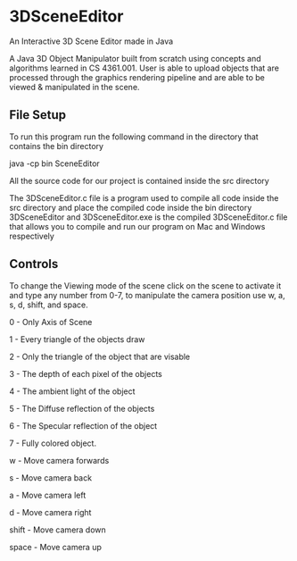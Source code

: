 # 3DSceneEditor
An Interactive 3D Scene Editor made in Java

A Java 3D Object Manipulator built from scratch using concepts and algorithms learned in CS 4361.001. User is able to upload objects that are processed through the graphics rendering pipeline and are able to be viewed & manipulated in the scene.

## File Setup

To run this program run the following command in the directory that contains the bin directory

java -cp bin SceneEditor

All the source code for our project is contained inside the src directory

The 3DSceneEditor.c file is a program used to compile all code inside the src directory and place the compiled code inside the bin directory
3DSceneEditor and 3DSceneEditor.exe is the compiled 3DSceneEditor.c file that allows you to compile and run our program on Mac and Windows respectively

## Controls

To change the Viewing mode of the scene click on the scene to activate it and type any number from 0-7, to manipulate the camera position use w, a, s, d, shift, and space.

0 - Only Axis of Scene

1 - Every triangle of the objects draw

2 - Only the triangle of the object that are visable

3 - The depth of each pixel of the objects

4 - The ambient light of the object

5 - The Diffuse reflection of the objects

6 - The Specular reflection of the object

7 - Fully colored object.

w - Move camera forwards

s - Move camera back

a - Move camera left

d - Move camera right

shift - Move camera down

space - Move camera up


